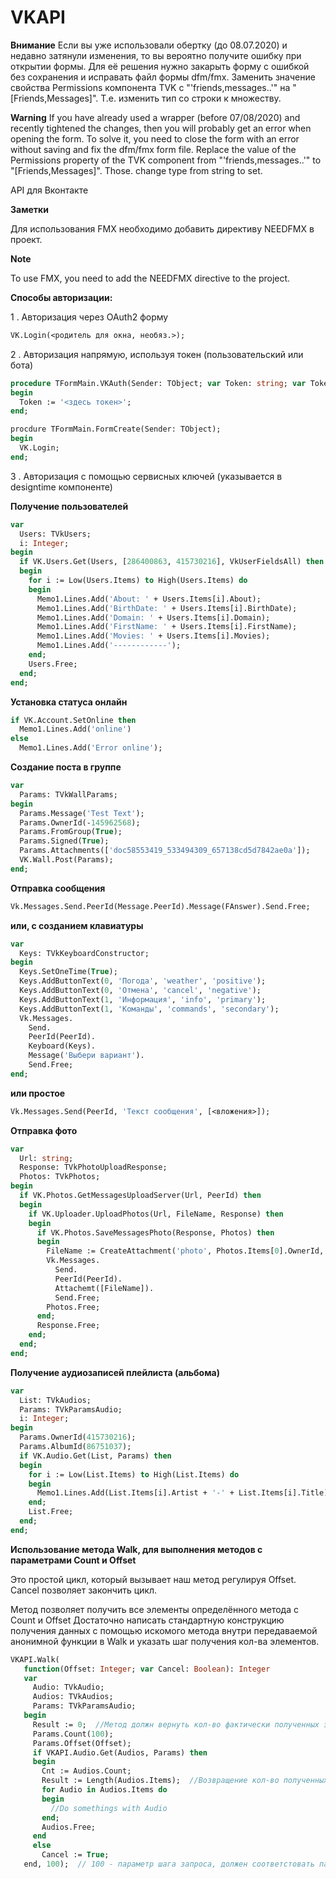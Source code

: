 # VKAPI
 
**Внимание**
Если вы уже использовали обертку (до 08.07.2020) и недавно затянули изменения, то вы вероятно получите ошибку при открытии формы. Для её решения нужно закарыть форму с ошибкой без сохранения и исправать файл формы dfm/fmx. Заменить значение свойства Permissions компонента TVK с "'friends,messages..'" на "[Friends,Messages]". Т.е. изменить тип со строки к множеству.

**Warning**
If you have already used a wrapper (before 07/08/2020) and recently tightened the changes, then you will probably get an error when opening the form. To solve it, you need to close the form with an error without saving and fix the dfm/fmx form file. Replace the value of the Permissions property of the TVK component from "'friends,messages..'" to "[Friends,Messages]". Those. change type from string to set.

API для Вконтакте

**Заметки**

Для использования FMX необходимо добавить директиву NEEDFMX в проект.

**Note**

To use FMX, you need to add the NEEDFMX directive to the project.

**Способы авторизации:**

1 . Авторизация через OAuth2 форму

```Pascal
VK.Login(<родитель для окна, необяз.>);
```

2 . Авторизация напрямую, используя токен (пользовательский или бота)
    
```Pascal
procedure TFormMain.VKAuth(Sender: TObject; var Token: string; var TokenExpiry: Int64; var ChangePasswordHash: string);
begin
  Token := '<здесь токен>';
end;   

procdure TFormMain.FormCreate(Sender: TObject);
begin
  VK.Login;
end;  
```

3 . Авторизация с помощью сервисных ключей (указывается в designtime компоненте) 


**Получение пользователей**
    
```Pascal
var
  Users: TVkUsers;
  i: Integer;
begin
  if VK.Users.Get(Users, [286400863, 415730216], VkUserFieldsAll) then
  begin
    for i := Low(Users.Items) to High(Users.Items) do
    begin
      Memo1.Lines.Add('About: ' + Users.Items[i].About);
      Memo1.Lines.Add('BirthDate: ' + Users.Items[i].BirthDate);
      Memo1.Lines.Add('Domain: ' + Users.Items[i].Domain);
      Memo1.Lines.Add('FirstName: ' + Users.Items[i].FirstName);
      Memo1.Lines.Add('Movies: ' + Users.Items[i].Movies);
      Memo1.Lines.Add('------------');
    end;
    Users.Free;
  end;
end;
```
    
**Установка статуса онлайн**

```Pascal
if VK.Account.SetOnline then
  Memo1.Lines.Add('online')
else
  Memo1.Lines.Add('Error online');
```
    
**Создание поста в группе**

```Pascal
var
  Params: TVkWallParams;
begin
  Params.Message('Test Text');
  Params.OwnerId(-145962568);
  Params.FromGroup(True);
  Params.Signed(True);
  Params.Attachments(['doc58553419_533494309_657138cd5d7842ae0a']);
  VK.Wall.Post(Params);
end;  
```

**Отправка сообщения**

```Pascal
Vk.Messages.Send.PeerId(Message.PeerId).Message(FAnswer).Send.Free;
```

**или, с созданием клавиатуры**

```Pascal
var
  Keys: TVkKeyboardConstructor;
begin
  Keys.SetOneTime(True);
  Keys.AddButtonText(0, 'Погода', 'weather', 'positive');
  Keys.AddButtonText(0, 'Отмена', 'cancel', 'negative');
  Keys.AddButtonText(1, 'Информация', 'info', 'primary');
  Keys.AddButtonText(1, 'Команды', 'commands', 'secondary');
  Vk.Messages.
    Send.
    PeerId(PeerId).
    Keyboard(Keys).
    Message('Выбери вариант').
    Send.Free;
end;
```

**или простое**

```Pascal
Vk.Messages.Send(PeerId, 'Текст сообщения', [<вложения>]);
```    
**Отправка фото**

```Pascal
var
  Url: string;
  Response: TVkPhotoUploadResponse;
  Photos: TVkPhotos;
begin
  if VK.Photos.GetMessagesUploadServer(Url, PeerId) then
  begin
    if VK.Uploader.UploadPhotos(Url, FileName, Response) then
    begin
      if VK.Photos.SaveMessagesPhoto(Response, Photos) then
      begin
        FileName := CreateAttachment('photo', Photos.Items[0].OwnerId, Photos.Items[0].Id, Photos.Items[0].AccessKey);
        Vk.Messages.
          Send.
          PeerId(PeerId).
          Attachemt([FileName]).
          Send.Free;
        Photos.Free;
      end;
      Response.Free;
    end;
  end;
end;
```

**Получение аудиозаписей плейлиста (альбома)**

```Pascal
var
  List: TVkAudios;
  Params: TVkParamsAudio;
  i: Integer;
begin
  Params.OwnerId(415730216);
  Params.AlbumId(86751037);
  if VK.Audio.Get(List, Params) then
  begin
    for i := Low(List.Items) to High(List.Items) do
    begin
      Memo1.Lines.Add(List.Items[i].Artist + '-' + List.Items[i].Title);
    end;
    List.Free;
  end;
end;    
```

**Использование метода Walk, для выполнения методов с параметрами Count и Offset**

Это простой цикл, который вызывает наш метод регулируя Offset. Cancel позволяет закончить цикл.

Метод позволяет получить все элементы определённого метода с Count и Offset
Достаточно написать стандартную конструкцию получения данных с помощью искомого метода внутри 
передаваемой анонимной функции в Walk и указать шаг получения кол-ва элементов.

```Pascal
VKAPI.Walk(
   function(Offset: Integer; var Cancel: Boolean): Integer
   var
     Audio: TVkAudio;
     Audios: TVkAudios;
     Params: TVkParamsAudio;
   begin
     Result := 0;  //Метод должн вернуть кол-во фактически полученных элементов
     Params.Count(100);
     Params.Offset(Offset);
     if VKAPI.Audio.Get(Audios, Params) then
     begin
       Cnt := Audios.Count;
       Result := Length(Audios.Items);  //Возвращение кол-во полученных элементов
       for Audio in Audios.Items do
       begin
         //Do somethings with Audio
       end;
       Audios.Free;
     end
     else
       Cancel := True;
   end, 100);  // 100 - параметр шага запроса, должен соответстовать параметру метода "Params.Count(100);"
```        
  
<!--stackedit_data:
eyJoaXN0b3J5IjpbLTY2MDExNDI1Miw5MzcyNjYxMzQsMzQ1Mj
kyMzUsLTE0NDUxODA3NDFdfQ==
-->
